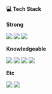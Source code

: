 
<h4>💻 Tech Stack</h4>

**Strong**

<p>
  <img src="https://img.shields.io/badge/Python-3776AB?style=flat&logo=Python&logoColor=white"/></a>
  <img src="https://img.shields.io/badge/MySQL-4479A1?style=flat&logo=MySQL&logoColor=white"/></a>
  <img src="https://img.shields.io/badge/Django-092E20?style=flat&logo=Django&logoColor=white"/></a>
</p>

**Knowledgeable**

<p>  
  <img src="https://img.shields.io/badge/Kafka-231F20?style=flat&logo=Apache Kafka&logoColor=white"/></a>
  <img src="https://img.shields.io/badge/Airflow-017CEE?style=flat&logo=Apache Airflow&logoColor=white"/></a>
  <img src="https://img.shields.io/badge/Spark-E25A1C?style=flat&logo=Apache Spark&logoColor=white"/></a>
  <img src="https://img.shields.io/badge/S3-569A31?style=flat&logo=AWS S3&logoColor=white"/></a>
</p>

**Etc**

<p>
  <img src="https://img.shields.io/badge/Github-181717?style=flat&logo=Github&logoColor=white"/></a>
  <img src="https://img.shields.io/badge/Docker-2496ED?style=flat&logo=Docker&logoColor=white"/></a>
</p>

